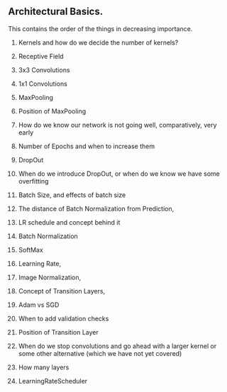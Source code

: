 ## **Architectural Basics.**

This contains the order of the things in decreasing importance.

1) Kernels and how do we decide the number of kernels?

2) Receptive Field

3) 3x3 Convolutions 

4)  1x1 Convolutions

5) MaxPooling

6) Position of MaxPooling

7) How do we know our network is not going well, comparatively, very early

8) Number of Epochs and when to increase them

9) DropOut

10) When do we introduce DropOut, or when do we know we have some overfitting

11)  Batch Size, and effects of batch size

12) The distance of Batch Normalization from Prediction, 

13) LR schedule and concept behind it

14) Batch Normalization

15)  SoftMax

16) Learning Rate, 

17)  Image Normalization, 

18)  Concept of Transition Layers, 

19)  Adam vs SGD

20)  When to add validation checks

21) Position of Transition Layer

22) When do we stop convolutions and go ahead with a larger kernel or some other alternative (which we have not yet covered)

23) How many layers

24)  LearningRateScheduler

